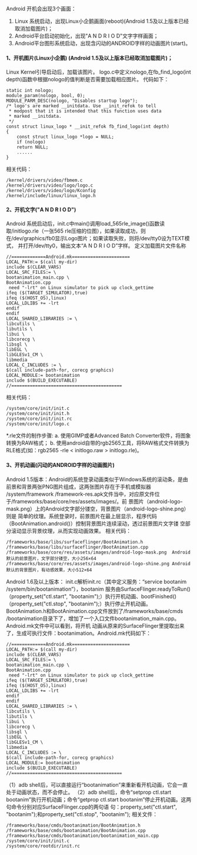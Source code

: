Android 开机会出现3个画面： 
1. Linux 系统启动，出现Linux小企鹅画面(reboot)(Android 1.5及以上版本已经取消加载图片)； 
2. Android平台启动初始化，出现"A N D R I O D"文字字样画面； 
3. Android平台图形系统启动，出现含闪动的ANDROID字样的动画图片(start)。 
#### 1、开机图片(Linux小企鹅) (Android 1.5及以上版本已经取消加载图片)； 
Linux Kernel引导启动后，加载该图片。 
logo.c中定义nologo,在fb_find_logo(int depth)函数中根据nologo的值判断是否需要加载相应图片。 
代码如下： 
```  
static int nologo; 
module_param(nologo, bool, 0); 
MODULE_PARM_DESC(nologo, "Disables startup logo"); 
/* logo's are marked __initdata. Use __init_refok to tell 
 * modpost that it is intended that this function uses data 
 * marked __initdata. 
 */ 
const struct linux_logo * __init_refok fb_find_logo(int depth) 
{ 
	const struct linux_logo *logo = NULL;
	if (nologo) 
	return NULL; 
	......
} 
```
相关代码： 
```  
/kernel/drivers/video/fbmem.c 
/kernel/drivers/video/logo/logo.c 
/kernel/drivers/video/logo/Kconfig 
/kernel/include/linux/linux_logo.h 
```
#### 2、开机文字("A N D R I O D") 
Android 系统启动后，init.c中main()调用load_565rle_image()函数读取/initlogo.rle（一张565 rle压缩的位图），如果读取成功，则在/dev/graphics/fb0显示Logo图片；如果读取失败，则将/dev/tty0设为TEXT模式， 并打开/dev/tty0，输出文本“A N D R I O D”字样。 
定义加载图片文件名称 
```  
//=============Android.mk====================== 
LOCAL_PATH:= $(call my-dir) 
include $(CLEAR_VARS) 
LOCAL_SRC_FILES:= \ 
bootanimation_main.cpp \ 
BootAnimation.cpp 
 need "-lrt" on Linux simulator to pick up clock_gettime 
ifeq ($(TARGET_SIMULATOR),true) 
ifeq ($(HOST_OS),linux) 
LOCAL_LDLIBS += -lrt 
endif 
endif 
LOCAL_SHARED_LIBRARIES := \ 
libcutils \ 
libutils \ 
libui \ 
libcorecg \ 
libsgl \ 
libEGL \ 
libGLESv1_CM \ 
libmedia   
LOCAL_C_INCLUDES := \ 
$(call include-path-for, corecg graphics) 
LOCAL_MODULE:= bootanimation 
include $(BUILD_EXECUTABLE) 
//========================================== 
```
相关代码： 
```  
/system/core/init/init.c  
/system/core/init/init.h 
/system/core/init/init.rc 
/system/core/init/logo.c 
```
*.rle文件的制作步骤: 
a. 使用GIMP或者Advanced Batch Converter软件，将图象转换为RAW格式； 
b. 使用android自带的rgb2565工具，将RAW格式文件转换为RLE格式(如：rgb2565 -rle < initlogo.raw > initlogo.rle)。 
#### 3、开机动画(闪动的ANDROID字样的动画图片) 
Android 1.5版本：Android的系统登录动画类似于Windows系统的滚动条，是由前景和背景两张PNG图片组成，这两张图片存在于手机或模拟器 /system/framework /framework-res.apk文件当中，对应原文件位于/frameworks/base/core/res/assets/images/。前 景图片（android-logo-mask.png）上的Android文字部分镂空，背景图片（android-logo-shine.png）则是 简单的纹理。系统登录时，前景图片在最上层显示，程序代码（BootAnimation.android()）控制背景图片连续滚动，透过前景图片文字镂 空部分滚动显示背景纹理，从而实现动画效果。 
相关代码： 
```  
/frameworks/base/libs/surfaceflinger/BootAnimation.h 
/frameworks/base/libs/surfaceflinger/BootAnimation.cpp 
/frameworks/base/core/res/assets/images/android-logo-mask.png  Android默认的前景图片，文字部分镂空，大小256×64 
/frameworks/base/core/res/assets/images/android-logo-shine.png Android默认的背景图片，有动感效果，大小512×64 
```
Android 1.6及以上版本： 
init.c解析init.rc（其中定义服务：“service bootanim /system/bin/bootanimation”），bootanim 服务由SurfaceFlinger.readyToRun()（property_set("ctl.start", "bootanim");）执行开机动画、bootFinished()（property_set("ctl.stop", "bootanim");）执行停止开机动画。 
BootAnimation.h和BootAnimation.cpp文件放到了/frameworks/base/cmds /bootanimation目录下了，增加了一个入口文件bootanimation_main.cpp。Android.mk文件中可以看到，将开机 动画从原来的SurfaceFlinger里提取出来了，生成可执行文件：bootanimation。Android.mk代码如下： 
```  
//=============Android.mk====================== 
LOCAL_PATH:= $(call my-dir) 
include $(CLEAR_VARS) 
LOCAL_SRC_FILES:= \ 
bootanimation_main.cpp \ 
BootAnimation.cpp 
 need "-lrt" on Linux simulator to pick up clock_gettime 
ifeq ($(TARGET_SIMULATOR),true) 
ifeq ($(HOST_OS),linux) 
LOCAL_LDLIBS += -lrt 
endif 
endif 
LOCAL_SHARED_LIBRARIES := \ 
libcutils \ 
libutils \ 
libui \ 
libcorecg \ 
libsgl \ 
libEGL \ 
libGLESv1_CM \ 
libmedia   
LOCAL_C_INCLUDES := \ 
$(call include-path-for, corecg graphics) 
LOCAL_MODULE:= bootanimation 
include $(BUILD_EXECUTABLE) 
//========================================== 
```
（1）adb shell后，可以直接运行“bootanimation”来重新看开机动画，它会一直处于动画状态，而不会停止。 
（2）adb shell后，命令“setprop ctl.start bootanim”执行开机动画；命令“getprop ctl.start bootanim”停止开机动画。这两句命令分别对应SurfaceFlinger.cpp的两句语 句：property_set("ctl.start", "bootanim");和property_set("ctl.stop", "bootanim"); 
相关文件：
```  
/frameworks/base/cmds/bootanimation/BootAnimation.h 
/frameworks/base/cmds/bootanimation/BootAnimation.cpp 
/frameworks/base/cmds/bootanimation/bootanimation_main.cpp 
/system/core/init/init.c 
/system/core/rootdir/init.rc 
```